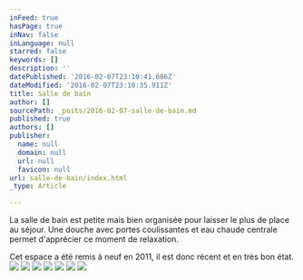 ```yaml
---
inFeed: true
hasPage: true
inNav: false
inLanguage: null
starred: false
keywords: []
description: ''
datePublished: '2016-02-07T23:10:41.686Z'
dateModified: '2016-02-07T23:10:35.911Z'
title: Salle de bain
author: []
sourcePath: _posts/2016-02-07-salle-de-bain.md
published: true
authors: []
publisher:
  name: null
  domain: null
  url: null
  favicon: null
url: salle-de-bain/index.html
_type: Article

---
```

La salle de bain est petite mais bien organisée pour laisser le plus de place au séjour. Une douche avec portes coulissantes et eau chaude centrale permet d'apprécier ce moment de relaxation.

Cet espace a été remis à neuf en 2011, il est donc récent et en très bon état.
![](https://the-grid-user-content.s3-us-west-2.amazonaws.com/407e9050-463c-485b-a331-6e5f258d8595.JPG)
![](https://the-grid-user-content.s3-us-west-2.amazonaws.com/36ca3831-ab37-46ef-970f-629dfb0a7249.JPG)
![](https://the-grid-user-content.s3-us-west-2.amazonaws.com/1bd23e60-8819-4c11-ab84-d73a68361450.JPG)
![](https://the-grid-user-content.s3-us-west-2.amazonaws.com/ed4ade88-23a4-42ff-84b4-6f4ab2035fcb.JPG)
![](https://the-grid-user-content.s3-us-west-2.amazonaws.com/00569c1c-12e9-4855-8d65-00a67327e3a0.JPG)
![](https://the-grid-user-content.s3-us-west-2.amazonaws.com/c419f7e4-07f9-44ef-8746-6c0b40b7eba7.JPG)
![](https://the-grid-user-content.s3-us-west-2.amazonaws.com/62e7e298-fdd3-4a56-a593-d02ddad71b97.JPG)